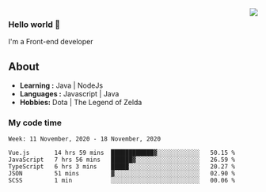 <img align='right' src="https://github-readme-stats.vercel.app/api?username=jumodada&show_icons=true&theme=vue">

### Hello world 👋

I'm a Front-end developer 
    
## About
-  **Learning :** Java | NodeJs
-  **Languages :** Javascript | Java
-  **Hobbies:** Dota | The Legend of Zelda

### My code time

<!--START_SECTION:waka-->
```text
Week: 11 November, 2020 - 18 November, 2020

Vue.js       14 hrs 59 mins  ████████████▓░░░░░░░░░░░░   50.15 % 
JavaScript   7 hrs 56 mins   ██████▓░░░░░░░░░░░░░░░░░░   26.59 % 
TypeScript   6 hrs 3 mins    █████░░░░░░░░░░░░░░░░░░░░   20.27 % 
JSON         51 mins         ▓░░░░░░░░░░░░░░░░░░░░░░░░   02.90 % 
SCSS         1 min           ░░░░░░░░░░░░░░░░░░░░░░░░░   00.06 % 
```
<!--END_SECTION:waka-->

